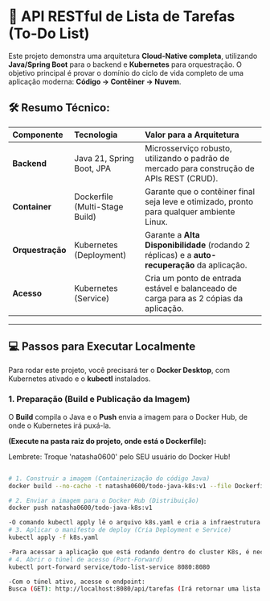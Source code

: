 # 🚀 API RESTful de Lista de Tarefas (To-Do List)

Este projeto demonstra uma arquitetura **Cloud-Native completa**, utilizando **Java/Spring Boot** para o backend e **Kubernetes** para orquestração. O objetivo principal é provar o domínio do ciclo de vida completo de uma aplicação moderna: **Código -> Contêiner -> Nuvem**.

## 🛠️ Resumo Técnico:

| Componente | Tecnologia | Valor para a Arquitetura |
| :--- | :--- | :--- |
| **Backend** | Java 21, Spring Boot, JPA | Microsserviço robusto, utilizando o padrão de mercado para construção de APIs REST (CRUD). |
| **Container** | Dockerfile (Multi-Stage Build) | Garante que o contêiner final seja leve e otimizado, pronto para qualquer ambiente Linux. |
| **Orquestração** | Kubernetes (Deployment) | Garante a **Alta Disponibilidade** (rodando 2 réplicas) e a **auto-recuperação** da aplicação. |
| **Acesso** | Kubernetes (Service) | Cria um ponto de entrada estável e balanceado de carga para as 2 cópias da aplicação. |

---

## 💻 Passos para Executar Localmente

Para rodar este projeto, você precisará ter o **Docker Desktop**, com Kubernetes ativado e o **kubectl** instalados.

### 1. Preparação (Build e Publicação da Imagem)

O **Build** compila o Java e o **Push** envia a imagem para o Docker Hub, de onde o Kubernetes irá puxá-la.

**(Execute na pasta raiz do projeto, onde está o Dockerfile):**


 Lembrete: Troque 'natasha0600' pelo SEU usuário do Docker Hub!
```bash

# 1. Construir a imagem (Containerização do código Java)
docker build --no-cache -t natasha0600/todo-java-k8s:v1 --file Dockerfile ./todolist

# 2. Enviar a imagem para o Docker Hub (Distribuição)
docker push natasha0600/todo-java-k8s:v1

-O comando kubectl apply lê o arquivo k8s.yaml e cria a infraestrutura no cluster local
# 3. Aplicar o manifesto de deploy (Cria Deployment e Service)
kubectl apply -f k8s.yaml

-Para acessar a aplicação que está rodando dentro do cluster K8s, é necessário abrir um túnel de conexão.
# 4. Abrir o túnel de acesso (Port-Forward)
kubectl port-forward service/todo-list-service 8080:8080

-Com o túnel ativo, acesse o endpoint:
Busca (GET): http://localhost:8080/api/tarefas (Irá retornar uma lista JSON)
